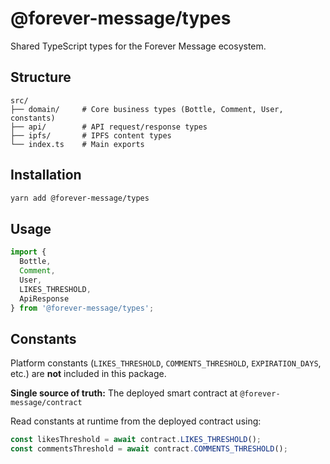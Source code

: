 # @forever-message/types

Shared TypeScript types for the Forever Message ecosystem.

## Structure

```
src/
├── domain/     # Core business types (Bottle, Comment, User, constants)
├── api/        # API request/response types
├── ipfs/       # IPFS content types
└── index.ts    # Main exports
```

## Installation

```bash
yarn add @forever-message/types
```

## Usage

```typescript
import { 
  Bottle, 
  Comment, 
  User,
  LIKES_THRESHOLD,
  ApiResponse 
} from '@forever-message/types';
```

## Constants

Platform constants (`LIKES_THRESHOLD`, `COMMENTS_THRESHOLD`, `EXPIRATION_DAYS`, etc.) are **not** included in this package.

**Single source of truth:** The deployed smart contract at `@forever-message/contract`

Read constants at runtime from the deployed contract using:
```typescript
const likesThreshold = await contract.LIKES_THRESHOLD();
const commentsThreshold = await contract.COMMENTS_THRESHOLD();
```
